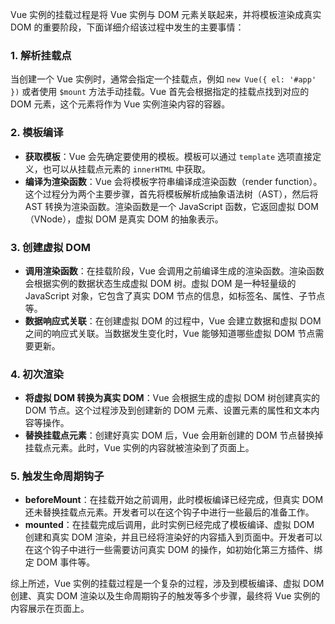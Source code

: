 Vue 实例的挂载过程是将 Vue 实例与 DOM 元素关联起来，并将模板渲染成真实 DOM 的重要阶段，下面详细介绍该过程中发生的主要事情：

### 1. 解析挂载点
当创建一个 Vue 实例时，通常会指定一个挂载点，例如 `new Vue({ el: '#app' })` 或者使用 `$mount` 方法手动挂载。Vue 首先会根据指定的挂载点找到对应的 DOM 元素，这个元素将作为 Vue 实例渲染内容的容器。

### 2. 模板编译
- **获取模板**：Vue 会先确定要使用的模板。模板可以通过 `template` 选项直接定义，也可以从挂载点元素的 `innerHTML` 中获取。
- **编译为渲染函数**：Vue 会将模板字符串编译成渲染函数（render function）。这个过程分为两个主要步骤，首先将模板解析成抽象语法树（AST），然后将 AST 转换为渲染函数。渲染函数是一个 JavaScript 函数，它返回虚拟 DOM（VNode），虚拟 DOM 是真实 DOM 的抽象表示。

### 3. 创建虚拟 DOM
- **调用渲染函数**：在挂载阶段，Vue 会调用之前编译生成的渲染函数。渲染函数会根据实例的数据状态生成虚拟 DOM 树。虚拟 DOM 是一种轻量级的 JavaScript 对象，它包含了真实 DOM 节点的信息，如标签名、属性、子节点等。
- **数据响应式关联**：在创建虚拟 DOM 的过程中，Vue 会建立数据和虚拟 DOM 之间的响应式关联。当数据发生变化时，Vue 能够知道哪些虚拟 DOM 节点需要更新。

### 4. 初次渲染
- **将虚拟 DOM 转换为真实 DOM**：Vue 会根据生成的虚拟 DOM 树创建真实的 DOM 节点。这个过程涉及到创建新的 DOM 元素、设置元素的属性和文本内容等操作。
- **替换挂载点元素**：创建好真实 DOM 后，Vue 会用新创建的 DOM 节点替换掉挂载点元素。此时，Vue 实例的内容就被渲染到了页面上。

### 5. 触发生命周期钩子
- **beforeMount**：在挂载开始之前调用，此时模板编译已经完成，但真实 DOM 还未替换挂载点元素。开发者可以在这个钩子中进行一些最后的准备工作。
- **mounted**：在挂载完成后调用，此时实例已经完成了模板编译、虚拟 DOM 创建和真实 DOM 渲染，并且已经将渲染好的内容插入到页面中。开发者可以在这个钩子中进行一些需要访问真实 DOM 的操作，如初始化第三方插件、绑定 DOM 事件等。

综上所述，Vue 实例的挂载过程是一个复杂的过程，涉及到模板编译、虚拟 DOM 创建、真实 DOM 渲染以及生命周期钩子的触发等多个步骤，最终将 Vue 实例的内容展示在页面上。 